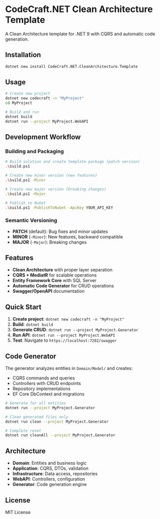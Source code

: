 # CodeCraft.NET Clean Architecture Template

A Clean Architecture template for .NET 9 with CQRS and automatic code generation.

## Installation

```bash
dotnet new install CodeCraft.NET.CleanArchitecture.Template
```

## Usage

```bash
# Create new project
dotnet new codecraft -n "MyProject"
cd MyProject

# Build and run
dotnet build
dotnet run --project MyProject.WebAPI
```

## Development Workflow

### Building and Packaging

```bash
# Build solution and create template package (patch version)
.\build.ps1

# Create new minor version (new features)
.\build.ps1 -Minor

# Create new major version (breaking changes) 
.\build.ps1 -Major

# Publish to NuGet
.\build.ps1 -PublishToNuGet -ApiKey YOUR_API_KEY
```

### Semantic Versioning

- **PATCH** (default): Bug fixes and minor updates
- **MINOR** (`-Minor`): New features, backward compatible
- **MAJOR** (`-Major`): Breaking changes

## Features

- **Clean Architecture** with proper layer separation
- **CQRS + MediatR** for scalable operations  
- **Entity Framework Core** with SQL Server
- **Automatic Code Generator** for CRUD operations
- **Swagger/OpenAPI** documentation

## Quick Start

1. **Create project**: `dotnet new codecraft -n "MyProject"`
2. **Build**: `dotnet build`
3. **Generate CRUD**: `dotnet run --project MyProject.Generator`
4. **Run API**: `dotnet run --project MyProject.WebAPI`
5. **Test**: Navigate to `https://localhost:7202/swagger`

## Code Generator

The generator analyzes entities in `Domain/Model/` and creates:
- CQRS commands and queries
- Controllers with CRUD endpoints
- Repository implementations
- EF Core DbContext and migrations

```bash
# Generate for all entities
dotnet run --project MyProject.Generator

# Clean generated files only
dotnet run clean --project MyProject.Generator

# Complete reset
dotnet run cleanAll --project MyProject.Generator
```

## Architecture

- **Domain**: Entities and business logic
- **Application**: CQRS, DTOs, validation
- **Infrastructure**: Data access, repositories
- **WebAPI**: Controllers, configuration
- **Generator**: Code generation engine

## License

MIT License
